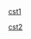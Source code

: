 [cst1](https://dataengineering25.contest.codeforces.com/group/TFbyE2yLRU/contest/580512)

[cst2](https://dataengineering25.contest.codeforces.com/group/TFbyE2yLRU/contest/580564)

